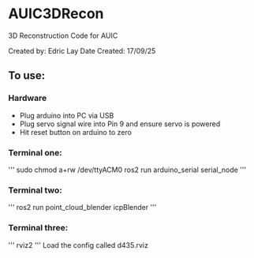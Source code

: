 # AUIC3DRecon
3D Reconstruction Code for AUIC

Created by: Edric Lay
Date Created: 17/09/25

## To use:
### Hardware
- Plug arduino into PC via USB
- Plug servo signal wire into Pin 9 and ensure servo is powered
- Hit reset button on arduino to zero

### Terminal one:
'''
sudo chmod a+rw /dev/ttyACM0
ros2 run arduino_serial serial_node
'''

### Terminal two:
'''
ros2 run point_cloud_blender icpBlender
'''

### Terminal three:
'''
rviz2
'''
Load the config called d435.rviz